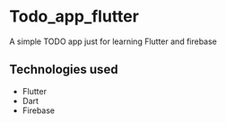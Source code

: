 # Todo_app_flutter
A simple TODO app just for learning Flutter and firebase

## Technologies used
- Flutter
- Dart
- Firebase
